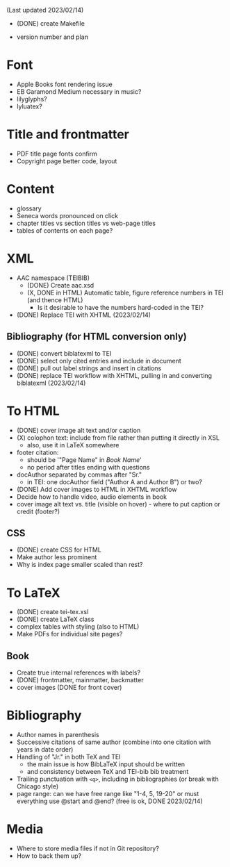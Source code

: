 (Last updated 2023/02/14)

- (DONE) create Makefile

- version number and plan

# Font

- Apple Books font rendering issue
- EB Garamond Medium necessary in music?
- lilyglyphs?
- lyluatex?

# Title and frontmatter

- PDF title page fonts confirm
- Copyright page better code, layout

# Content
- glossary
- Seneca words pronounced on click
- chapter titles vs section titles vs web-page titles
- tables of contents on each page?

# XML
- AAC namespace (TEIBIB)
    - (DONE) Create aac.xsd
    - (X, DONE in HTML) Automatic table, figure reference numbers in TEI (and thence HTML)
        - Is it desirable to have the numbers hard-coded in the TEI?
- (DONE) Replace TEI with XHTML (2023/02/14)

## Bibliography (for HTML conversion only)
- (DONE) convert biblatexml to TEI
- (DONE) select only cited entries and include in document
- (DONE) pull out label strings and insert in citations
- (DONE) replace TEI workflow with XHTML, pulling in and converting biblatexml
  (2023/02/14)

# To HTML
- (DONE) cover image alt text and/or caption
- (X) colophon text: include from file rather than putting it directly in XSL
    - also, use it in LaTeX somewhere
- footer citation: 
    - should be '"Page Name" in *Book Name*'
    - no period after titles ending with questions
- docAuthor separated by commas after "Sr."
    - in TEI: one docAuthor field ("Author A and Author B") or two?
- (DONE) Add cover images to HTML in XHTML workflow
- Decide how to handle video, audio elements in book
- cover image alt text vs. title (visible on hover) - where to put caption or
  credit (footer?)

## CSS
- (DONE) create CSS for HTML
- Make author less prominent
- Why is index page smaller scaled than rest?

# To LaTeX
- (DONE) create tei-tex.xsl
- (DONE) create LaTeX class
- complex tables with styling (also to HTML)
- Make PDFs for individual site pages?

## Book
- Create true internal references with labels?
- (DONE) frontmatter, mainmatter, backmatter
- cover images  (DONE for front cover)

# Bibliography
- Author names in parenthesis
- Successive citations of same author (combine into one citation with
  years in date order)
- Handling of "Jr." in both TeX and TEI
    - the main issue is how BibLaTeX input should be written
    - and consistency between TeX and TEI-bib bib treatment
- Trailing punctuation with `<q>`, including in bibliographies (or break with
  Chicago style)
- page range: can we have free range like "1-4, 5, 19-20" or must everything
  use @start and @end? (free is ok, DONE 2023/02/14)

# Media
- Where to store media files if not in Git repository?
- How to back them up?
